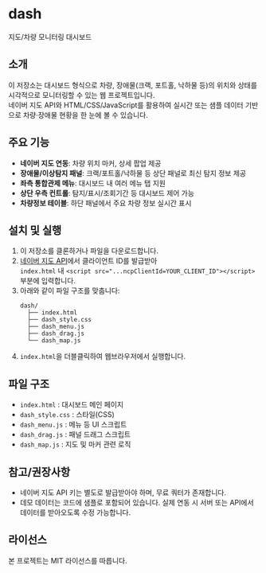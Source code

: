 # dash

지도/차량 모니터링 대시보드

## 소개

이 저장소는 대시보드 형식으로 차량, 장애물(크랙, 포트홀, 낙하물 등)의 위치와 상태를 시각적으로 모니터링할 수 있는 웹 프로젝트입니다.  
네이버 지도 API와 HTML/CSS/JavaScript를 활용하여 실시간 또는 샘플 데이터 기반으로 차량·장애물 현황을 한 눈에 볼 수 있습니다.

## 주요 기능

- **네이버 지도 연동**: 차량 위치 마커, 상세 팝업 제공
- **장애물/이상탐지 패널**: 크랙/포트홀/낙하물 등 상단 패널로 최신 탐지 정보 제공
- **좌측 통합관제 메뉴**: 대시보드 내 여러 메뉴 탭 지원
- **상단 우측 컨트롤**: 탐지/표시/조회기간 등 대시보드 제어 가능
- **차량정보 테이블**: 하단 패널에서 주요 차량 정보 실시간 표시

## 설치 및 실행

1. 이 저장소를 클론하거나 파일을 다운로드합니다.
2. [네이버 지도 API](https://apidocs.ncloud.com/ko/ai-naver/maps/maps/)에서 클라이언트 ID를 발급받아  
   `index.html` 내 `<script src="...ncpClientId=YOUR_CLIENT_ID"></script>` 부분에 입력합니다.
3. 아래와 같이 파일 구조를 맞춥니다:
    ```
    dash/
      ├── index.html
      ├── dash_style.css
      ├── dash_menu.js
      ├── dash_drag.js
      └── dash_map.js
    ```
4. `index.html`을 더블클릭하여 웹브라우저에서 실행합니다.

## 파일 구조

- `index.html` : 대시보드 메인 페이지
- `dash_style.css` : 스타일(CSS)
- `dash_menu.js` : 메뉴 등 UI 스크립트
- `dash_drag.js` : 패널 드래그 스크립트
- `dash_map.js` : 지도 및 마커 관련 로직

## 참고/권장사항

- 네이버 지도 API 키는 별도로 발급받아야 하며, 무료 쿼터가 존재합니다.
- 데모 데이터는 코드에 샘플로 포함되어 있습니다. 실제 연동 시 서버 또는 API에서 데이터를 받아오도록 수정 가능합니다.

## 라이선스

본 프로젝트는 MIT 라이선스를 따릅니다.

